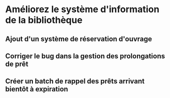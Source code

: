 # Améliorez le système d'information de la bibliothèque

## Ajout d'un système de réservation d'ouvrage

## Corriger le bug dans la gestion des prolongations de prêt

## Créer un batch de rappel des prêts arrivant bientôt à expiration

